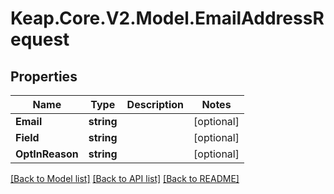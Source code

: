 # Keap.Core.V2.Model.EmailAddressRequest

## Properties

Name | Type | Description | Notes
------------ | ------------- | ------------- | -------------
**Email** | **string** |  | [optional] 
**Field** | **string** |  | [optional] 
**OptInReason** | **string** |  | [optional] 

[[Back to Model list]](../README.md#documentation-for-models) [[Back to API list]](../README.md#documentation-for-api-endpoints) [[Back to README]](../README.md)


